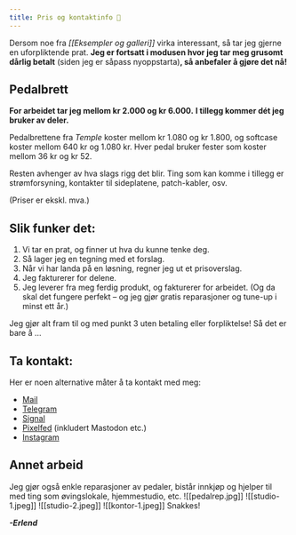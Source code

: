```yaml
---
title: Pris og kontaktinfo 💫
---
```

Dersom noe fra *[[Eksempler og galleri]]* virka interessant, så tar jeg gjerne en uforpliktende prat. **Jeg er fortsatt i modusen hvor jeg tar meg grusomt dårlig betalt** (siden jeg er såpass nyoppstarta)**, så anbefaler å gjøre det nå!**

## Pedalbrett

**For arbeidet tar jeg mellom kr 2.000 og kr 6.000.**
**I tillegg kommer dét jeg bruker av deler.**

Pedalbrettene fra *Temple* koster mellom kr 1.080 og kr 1.800, og softcase koster mellom 640 kr og 1.080 kr. Hver pedal bruker fester som koster mellom 36 kr og kr 52.

Resten avhenger av hva slags rigg det blir. Ting som kan komme i tillegg er strømforsyning, kontakter til sideplatene, patch-kabler, osv.

(Priser er ekskl. mva.)
## Slik funker det:

1. Vi tar en prat, og finner ut hva du kunne tenke deg.
2. Så lager jeg en tegning med et forslag.
3. Når vi har landa på en løsning, regner jeg ut et prisoverslag.
4. Jeg fakturerer for delene.
5. Jeg leverer fra meg ferdig produkt, og fakturerer for arbeidet. (Og da skal det fungere perfekt – og jeg gjør gratis reparasjoner og tune-up i minst ett år.)

Jeg gjør alt fram til og med punkt 3 uten betaling eller forpliktelse! Så det er bare å …
## Ta kontakt:
Her er noen alternative måter å ta kontakt med meg:

* [Mail](mailto:erlend@emn.cool)
* [Telegram](https://t.me/erlendms)
* [Signal](https://signal.me/#eu/uj7OAFJT-V1YYCfR5-tvvSvOCDyugV5Ew2rxJiLpL1K7onV2tUZD74VVchrjQB1i)
* [Pixelfed](https://pixelfed.sovial/erlendm) (inkludert Mastodon etc.)
* [Instagram](https://instagram.com/erlendmekkernice)

## Annet arbeid

Jeg gjør også enkle reparasjoner av pedaler, bistår innkjøp og hjelper til med ting som øvingslokale, hjemmestudio, etc.
![[pedalrep.jpg]]
![[studio-1.jpeg]]
![[studio-2.jpeg]]
![[kontor-1.jpeg]]
Snakkes!

***-Erlend***